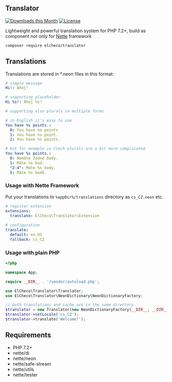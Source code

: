 Translator 
--
[![Downloads this Month](https://img.shields.io/packagist/dm/elcheco/translator.svg)](https://packagist.org/packages/elcheco/translator)
[![License](https://img.shields.io/badge/license-New%20BSD-blue.svg)](https://github.com/elcheco/translator/blob/master/license)

Lightweight and powerful translation system for PHP 7.2+, build as component 
not only for [Nette](https://nette.org) framework

```bash
composer require elcheco/translator
```

## Translations 

Translations are stored in *.neon files in this format:  

```yml
# simple message
Hi!: Ahoj!

# supporting placeholder
Hi %s!: Ahoj %s! 

# supporting also plurals in multiple forms

# in English it's easy to use
You have %s points.: 
  0: You have no points
  1: You have %s point.
  2: You have %s points.

# but for example in Czech plurals are a bit more complicated  
You have %s points.: 
  0: Nemáte žádné body.
  1: Máte %s bod.
  "2-4": Máte %s body.
  5: Máte %s bodů.
```


### Usage with Nette Framework

Put your translations to `%appDir%/translations` directory as `cs_CZ.neon` etc.

```yml
# register extension
extensions:
  translate: ElCheco\Translator\Extension
  
# configuration
translate:
  default: en_US
  fallback: cs_CZ
```

### Usage with plain PHP

```php
<?php

namespace App;

require __DIR__ . '/vendor/autoload.php';

use ElCheco\Translator\Translator;
use ElCheco\Translator\NeonDictionary\NeonDictionaryFactory;

// both translations and cache are in the same directory
$translator = new Translator(new NeonDictionaryFactory(__DIR__, __DIR__));
$translator->setLocale('cs_CZ');
$translator->translate('Welcome!');
```

## Requirements

- PHP 7.2+
- nette/di
- nette/neon
- nette/safe-stream
- nette/utils
- nette/tester

